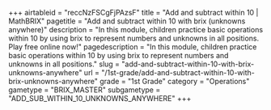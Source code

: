 +++
airtableid = "reccNzFSCgFjPAzsF"
title = "Add and subtract within 10 | MathBRIX"
pagetitle = "Add and subtract within 10 with brix (unknowns anywhere)"
description = "In this module, children practice basic operations within 10 by using brix to represent numbers and unknowns in all positions. Play free online now!"
pagedescription = "In this module, children practice basic operations within 10 by using brix to represent numbers and unknowns in all positions."
slug = "add-and-subtract-within-10-with-brix-unknowns-anywhere"
url = "/1st-grade/add-and-subtract-within-10-with-brix-unknowns-anywhere"
grade = "1st Grade"
category = "Operations"
gametype = "BRIX_MASTER"
subgametype = "ADD_SUB_WITHIN_10_UNKNOWNS_ANYWHERE"
+++